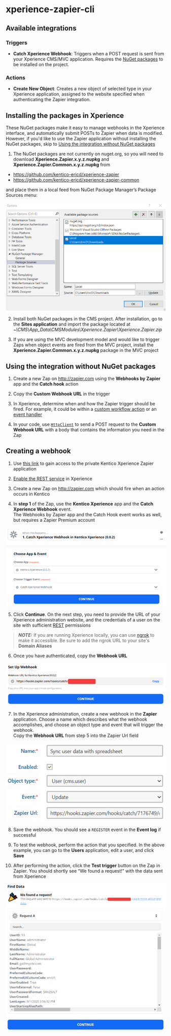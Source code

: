 # xperience-zapier-cli

## Available integrations

### Triggers

- __Catch Xperience Webhook__: Triggers when a POST request is sent from your Xperience CMS/MVC application. Requires the [NuGet packages](#installing-the-packages-in-xperience) to be installed on the project.

### Actions

- __Create New Object__: Creates a new object of selected type in your Xperience application, assigned to the website specified when authenticating the Zapier integration.

## Installing the packages in Xperience

These NuGet packages make it easy to manage webhooks in the Xperience interface, and automatically submit POSTs to Zapier when data is modified. However, if you'd like to use the Zapier application without installing the NuGet packages, skip to [Using the integration without NuGet packages](#using-the-integration-without-nuget-packages)

1. The NuGet packages are not currently on nuget.org, so you will need to download __Xperience.Zapier.x.y.z.nupkg__ and __Xperience.Zapier.Common.x.y.z.nupkg__ from

- https://github.com/kentico-ericd/xperience-zapier
- https://github.com/kentico-ericd/xperience-zapier-common

and place them in a local feed from NuGet Package Manager’s Package Sources menu:

![nuget](/assets/nuget.png)

2. Install both NuGet packages in the CMS project. After installation, go to the __Sites application__ and import the package located at _~\CMS\App_Data\CMSModules\Xperience.Zapier\Xperience.Zapier.zip_

3. If you are using the MVC development model and would like to trigger Zaps when object events are fired from the MVC project, install the __Xperience.Zapier.Common.x.y.z.nupkg__ package in the MVC project

## Using the integration without NuGet packages

1. Create a new Zap on http://zapier.com using the __Webhooks by Zapier__ app and the __Catch hook__ action

1. Copy the __Custom Webhook URL__ in the trigger

1. In Xperience, determine when and how the Zapier trigger should be fired. For example, it could be within a [custom workflow action](https://docs.kentico.com/k12sp/configuring-kentico/configuring-the-environment-for-content-editors/configuring-workflows/designing-advanced-workflows/creating-custom-action-workflow-steps) or an [event handler](https://docs.kentico.com/k12sp/custom-development/handling-global-events)

1. In your code, use [`HttpClient`](https://docs.microsoft.com/en-us/dotnet/api/system.net.http.httpclient?view=netcore-3.1) to send a POST request to the __Custom Webhook URL__ with a body that contains the information you need in the Zap

## Creating a webhook

1. Use [this link](https://zapier.com/developer/public-invite/116683/ea4735596915584316f39c38181796d1/) to gain access to the private Kentico Xperience Zapier application

2. [Enable the REST service](https://docs.kentico.com/k12sp/integrating-3rd-party-systems/kentico-rest-service/configuring-the-rest-service) in Xperience

3. Create a new Zap on http://zapier.com which should fire when an action occurs in Kentico

4. In __step 1__ of the Zap, use the __Kentico Xperience__ app and the __Catch Xperience Webhook__ event.  
The Webhooks by Zapier app and the Catch Hook event works as well, but requires a Zapier Premium account

![selectapp](/assets/selectapp.png)

5. Click __Continue__. On the next step, you need to provide the URL of your Xperience administration website, and the credentials of a user on the site with sufficient [REST](https://docs.kentico.com/k12sp/integrating-3rd-party-systems/kentico-rest-service) permissions

> **_NOTE:_**  If you are running Xperience locally, you can use [ngrok](https://ngrok.com/) to make it accessible. Be sure to add the ngrok URL to your site's __Domain Aliases__

6. Once you have authenticated, copy the __Webhook URL__

![zapurl](/assets/zapurl.png)

7. In the Xperience administration, create a new webhook in the __Zapier__ application. Choose a name which describes what the webhook accomplishes, and choose an object type and event that will trigger the webhook.  
Copy the __Webhook URL__ from step 5 into the Zapier Url field

![newwebhook](/assets/newwebhook.png)

8. Save the webhook. You should see a `REGISTER` event in the __Event log__ if successful

9. To test the webhook, perform the action that you specified. In the above example, you can go to the __Users__ application, edit a user, and click __Save__

10. After performing the action, click the __Test trigger__ button on the Zap in Zapier. You should shortly see “We found a request!” with the data sent from Xperience

![testtrigger](/assets/testtrigger.png)
